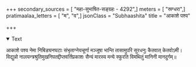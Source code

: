 +++
secondary_sources = [ "महा-सुभाषित-सङ्ग्रहः - 4292",]
meters = [ "स्रग्धरा",]
pratimaalaa_letters = [ "म", "व",]
jsonClass = "Subhaashita"
title = "आकाशे पश्य"

+++

<details open><summary>Text</summary>

आकाशे पश्य नेमा निबिडघनघटाः संभृताग्नेयचूर्णा मञ्जूषा भान्ति तासामुपरि सुरधनुः कैतवात् केतवोऽमी।  
विद्युन्नो नालयन्त्रश्रुतिमुखनिपतद्दीप्तवर्त्तिप्रकाशः सैन्यं मारस्य मन्ये स्फुरति विमथितुं मानिनी मानदुर्गम्॥
</details>
